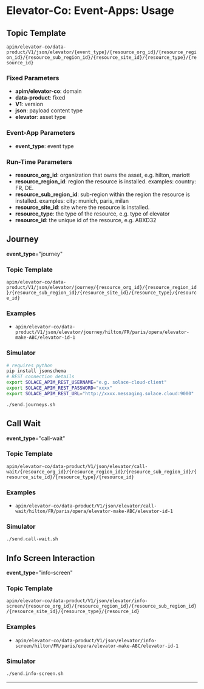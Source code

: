 # Elevator-Co: Event-Apps: Usage

## Topic Template

`apim/elevator-co/data-product/V1/json/elevator/{event_type}/{resource_org_id}/{resource_region_id}/{resource_sub_region_id}/{resource_site_id}/{resource_type}/{resource_id}`

### Fixed Parameters

  - **apim/elevator-co**: domain
  - **data-product**: fixed
  - **V1**: version
  - **json**: payload content type
  - **elevator**: asset type

### Event-App Parameters

  - **event_type**: event type

### Run-Time Parameters

  - **resource_org_id**: organization that owns the asset, e.g. hilton, mariott
  - **resource_region_id**: region the resource is installed. examples: country: FR, DE.
  - **resource_sub_region_id**: sub-region within the region the resource is installed. examples: city: munich, paris, milan
  - **resource_site_id**: site where the resource is installed.
  - **resource_type**: the type of the resource, e.g. type of elevator
  - **resource_id**: the unique id of the resource, e.g. ABXD32

## Journey
**event_type**="journey"
### Topic Template
`apim/elevator-co/data-product/V1/json/elevator/journey/{resource_org_id}/{resource_region_id}/{resource_sub_region_id}/{resource_site_id}/{resource_type}/{resource_id}`
### Examples
- `apim/elevator-co/data-product/V1/json/elevator/journey/hilton/FR/paris/opera/elevator-make-ABC/elevator-id-1`

### Simulator
````bash
# requires python
pip install jsonschema
# REST connection details
export SOLACE_APIM_REST_USERNAME="e.g. solace-cloud-client"
export SOLACE_APIM_REST_PASSWORD="xxxx"
export SOLACE_APIM_REST_URL="http://xxxx.messaging.solace.cloud:9000"

./send.journeys.sh
````

## Call Wait
**event_type**="call-wait"
### Topic Template
`apim/elevator-co/data-product/V1/json/elevator/call-wait/{resource_org_id}/{resource_region_id}/{resource_sub_region_id}/{resource_site_id}/{resource_type}/{resource_id}`
### Examples
- `apim/elevator-co/data-product/V1/json/elevator/call-wait/hilton/FR/paris/opera/elevator-make-ABC/elevator-id-1`

### Simulator
````bash
./send.call-wait.sh
````

## Info Screen Interaction
**event_type**="info-screen"
### Topic Template
`apim/elevator-co/data-product/V1/json/elevator/info-screen/{resource_org_id}/{resource_region_id}/{resource_sub_region_id}/{resource_site_id}/{resource_type}/{resource_id}`
### Examples
- `apim/elevator-co/data-product/V1/json/elevator/info-screen/hilton/FR/paris/opera/elevator-make-ABC/elevator-id-1`

### Simulator
````bash
./send.info-screen.sh
````

---
